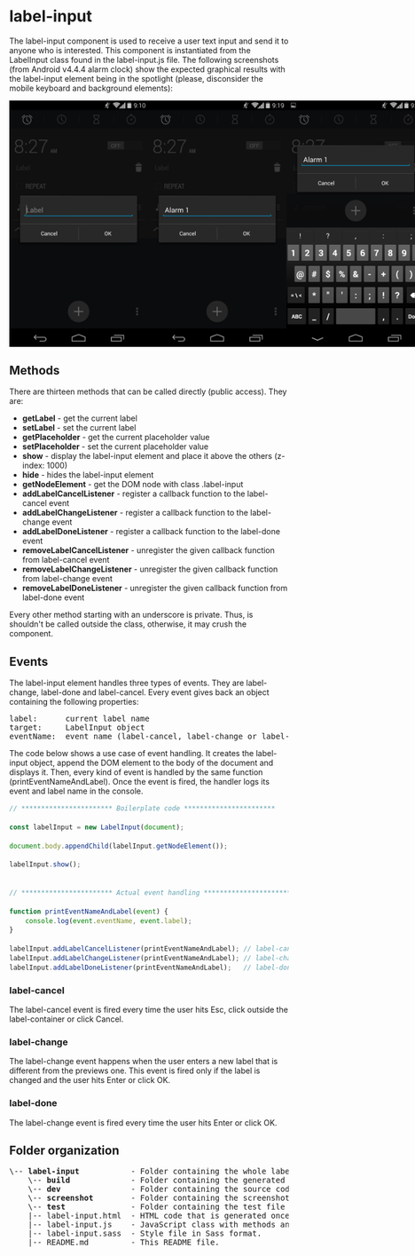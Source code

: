 # label-input
The label-input component is used to receive a user text input and
send it to anyone who is interested. This component is instantiated from the LabelInput class found in the label-input.js file. The following screenshots (from Android v4.4.4 alarm clock) show the expected graphical results with the label-input element being in the
spotlight (please, disconsider the mobile keyboard and background elements):

<div id="images-container" style="display: flex; flex-direction: row; align-items: center; justify-content: space-between">
    <img src="./screenshot/label-input-screenshot.png" alt="label-input screenshot" width=" 250px">
    <img src="./screenshot/label-input-named-screenshot.png" alt="label-input named screenshot" width=" 250px">
    <img src="./screenshot/label-input-named-keyboard-screenshot.png" alt="label-input named keyboard screenshot" width=" 250px">
</div>

## Methods
There are thirteen methods that can be called directly (public access). They are:
* **getLabel** - get the current label
* **setLabel** - set the current label
* **getPlaceholder** - get the current placeholder value
* **setPlaceholder** - set the current placeholder value
* **show** - display the label-input element and place it above the others (z-index: 1000)
* **hide** - hides the label-input element
* **getNodeElement** - get the DOM node with class .label-input
* **addLabelCancelListener** - register a callback function to the label-cancel event
* **addLabelChangeListener** - register a callback function to the label-change event
* **addLabelDoneListener** - register a callback function to the label-done event
* **removeLabelCancelListener** - unregister the given callback function from label-cancel event
* **removeLabelChangeListener** - unregister the given callback function from label-change event
* **removeLabelDoneListener** - unregister the given callback function from label-done event

Every other method starting with an underscore is private. Thus, is shouldn't be called
outside the class, otherwise, it may crush the component.

## Events
The label-input element handles three types of events. They are label-change, label-done and label-cancel.
Every event gives back an object containing the following properties:<br>
<pre>
label:      current label name
target:     LabelInput object
eventName:  event name (label-cancel, label-change or label-done)
</pre>

The code below shows a use case of event handling. It creates the label-input object, append the DOM element to the body of the document and displays it. Then, every kind of event is handled by the same function (printEventNameAndLabel). Once the event is fired,
the handler logs its event and label name in the console.
```javascript
// *********************** Boilerplate code ***********************

const labelInput = new LabelInput(document);

document.body.appendChild(labelInput.getNodeElement());

labelInput.show();


// *********************** Actual event handling ***********************

function printEventNameAndLabel(event) {
    console.log(event.eventName, event.label);
}

labelInput.addLabelCancelListener(printEventNameAndLabel); // label-cancel
labelInput.addLabelChangeListener(printEventNameAndLabel); // label-change
labelInput.addLabelDoneListener(printEventNameAndLabel);   // label-done
```

### label-cancel
The label-cancel event is fired every time the user hits Esc, click outside the
label-container or click Cancel.

### label-change
The label-change event happens when the user enters a new label that is different
from the previews one. This event is fired only if the label is changed and the user
hits Enter or click OK.

### label-done
The label-change event is fired every time the user hits Enter or click OK.

## Folder organization
<pre>
\-- <b>label-input</b>           - Folder containing the whole label-input module.
    \-- <b>build</b>             - Folder containing the generated code to run this component standalone.
    \-- <b>dev</b>               - Folder containing the source code to run this component standalone.
    \-- <b>screenshot</b>        - Folder containing the screenshots used as a reference to build the GUI.
    \-- <b>test</b>              - Folder containing the test file used to validate the LabelInput JavaScript class.
    |-- label-input.html  - HTML code that is generated once the component is instantiated.
    |-- label-input.js    - JavaScript class with methods and events.
    |-- label-input.sass  - Style file in Sass format.
    |-- README.md         - This README file.
</pre>